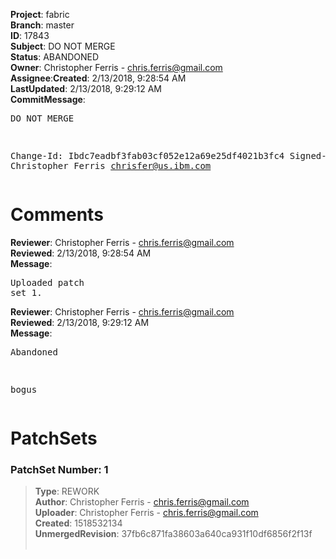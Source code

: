 <strong>Project</strong>: fabric</br><strong>Branch</strong>: master<br><strong>ID</strong>: 17843<br><strong>Subject</strong>: DO NOT MERGE<br><strong>Status</strong>: ABANDONED<br><strong>Owner</strong>: Christopher Ferris - chris.ferris@gmail.com<br><strong>Assignee</strong>:<strong>Created</strong>: 2/13/2018, 9:28:54 AM<br><strong>LastUpdated</strong>: 2/13/2018, 9:29:12 AM<br><strong>CommitMessage</strong>:<br><pre>DO NOT MERGE

Change-Id: Ibdc7eadbf3fab03cf052e12a69e25df4021b3fc4
Signed-off-by: Christopher Ferris <chrisfer@us.ibm.com>
</pre><h1>Comments</h1><strong>Reviewer</strong>: Christopher Ferris - chris.ferris@gmail.com<br><strong>Reviewed</strong>: 2/13/2018, 9:28:54 AM<br><strong>Message</strong>: <pre>Uploaded patch set 1.</pre><strong>Reviewer</strong>: Christopher Ferris - chris.ferris@gmail.com<br><strong>Reviewed</strong>: 2/13/2018, 9:29:12 AM<br><strong>Message</strong>: <pre>Abandoned

bogus</pre><h1>PatchSets</h1><h3>PatchSet Number: 1</h3><blockquote><strong>Type</strong>: REWORK<br><strong>Author</strong>: Christopher Ferris - chris.ferris@gmail.com<br><strong>Uploader</strong>: Christopher Ferris - chris.ferris@gmail.com<br><strong>Created</strong>: 1518532134<br><strong>UnmergedRevision</strong>: 37fb6c871fa38603a640ca931f10df6856f2f13f<br><br></blockquote>